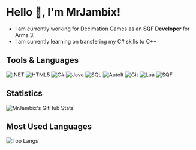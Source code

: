 # Hello 👋, I'm MrJambix!

-  I am currently working for Decimation Games as an **SQF Developer** for Arma 3.
-  I am currently learning on transfering my C# skills to C++

## Tools & Languages

![.NET](https://img.shields.io/badge/.NET-512BD4?style=flat&logo=.net&logoColor=white)
![HTML5](https://img.shields.io/badge/HTML5-E34F26?style=flat&logo=html5&logoColor=white)
![C#](https://img.shields.io/badge/C%23-239120?style=flat&logo=c-sharp&logoColor=white)
![Java](https://img.shields.io/badge/Java-007396?style=flat&logo=java&logoColor=white)
![SQL](https://img.shields.io/badge/SQL-4479A1?style=flat&logo=sql&logoColor=white)
![AutoIt](https://img.shields.io/badge/AutoIt-007396?style=flat&logo=autoit&logoColor=white)
![Git](https://img.shields.io/badge/Git-F05032?style=flat&logo=git&logoColor=white)
![Lua](https://img.shields.io/badge/Lua-2C2D72?style=flat&logo=lua&logoColor=white)
![SQF](https://img.shields.io/badge/SQF-00599C?style=flat&logo=sqf&logoColor=white)

## Statistics

![MrJambix's GitHub Stats](https://github-readme-stats.vercel.app/api?username=MrJambix&show_icons=true&theme=default&count_private=true)

## Most Used Languages

![Top Langs](https://github-readme-stats.vercel.app/api/top-langs/?username=MrJambix&layout=compact)

